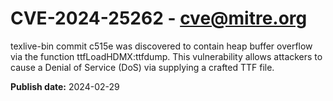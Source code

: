 # CVE-2024-25262 - cve@mitre.org

texlive-bin commit c515e was discovered to contain heap buffer overflow via the function ttfLoadHDMX:ttfdump. This vulnerability allows attackers to cause a Denial of Service (DoS) via supplying a crafted TTF file.

**Publish date:** 2024-02-29

